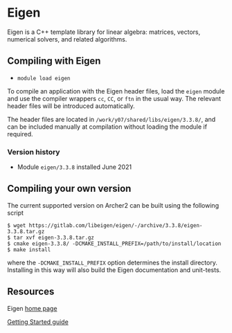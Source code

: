 # Eigen

Eigen is a C++ template library for linear algebra: matrices,
vectors, numerical solvers, and related algorithms.

## Compiling with Eigen

- `module load eigen`

To compile an application with the Eigen header files, load the
`eigen` module and use the compiler wrappers `cc`, `CC`, or `ftn` in
the usual way. The relevant header files will be introduced
automatically.

The header files are located in `/work/y07/shared/libs/eigen/3.3.8/`,
and can be included manually at compilation without loading the module
if required.


### Version history

- Module `eigen/3.3.8` installed June 2021


## Compiling your own version

The current supported version on Archer2 can be built using the
following script
```
$ wget https://gitlab.com/libeigen/eigen/-/archive/3.3.8/eigen-3.3.8.tar.gz
$ tar xvf eigen-3.3.8.tar.gz
$ cmake eigen-3.3.8/ -DCMAKE_INSTALL_PREFIX=/path/to/install/location
$ make install
```
where the `-DCMAKE_INSTALL_PREFIX` option determines the install
directory. Installing in this way will also build the Eigen
documentation and unit-tests.

## Resources

Eigen [home page](https://eigen.tuxfamily.org/index.php?title=Main_Page)

[Getting Started guide](https://eigen.tuxfamily.org/dox/GettingStarted.html)
